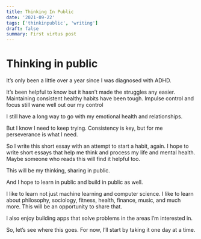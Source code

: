 ```yaml
---
title: Thinking In Public
date: '2021-09-22'
tags: ['thinkinpublic', 'writing']
draft: false
summary: First virtus post
---
```


# Thinking in public

It’s only been a little over a year since I was diagnosed with ADHD.

It’s been helpful to know but it hasn’t made the struggles any easier. Maintaining consistent healthy habits have been tough. Impulse control and focus still wane well out our my control

I still have a long way to go with my emotional health and relationships.

But I know I need to keep trying. Consistency is key, but for me perseverance is what I need.

So I write this short essay with an attempt to start a habit, again. I hope to write short essays that help me think and process my life and mental health. Maybe someone who reads this will find it helpful too.

This will be my thinking, sharing in public.

And I hope to learn in public and build in public as well.

I like to learn not just machine learning and computer science. I like to learn about philosophy, sociology, fitness, health, finance, music, and much more. This will be an opportunity to share that.

I also enjoy building apps that solve problems in the areas I’m interested in.

So, let’s see where this goes. For now, I’ll start by taking it one day at a time.
